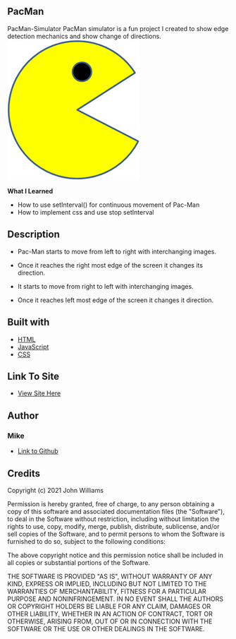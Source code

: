 ## PacMan



 PacMan-Simulator
PacMan simulator is a fun project I created to show edge detection mechanics and show change of directions.
<img src= "PacMan1.png" width= '300'/>

**What I Learned**
- How to use setInterval() for continuous movement of Pac-Man
- How to implement css and use stop setInterval


## Description
 - Pac-Man starts to move from left to right with interchanging images.

 - Once it reaches the right most edge of the screen it changes its direction.

 - It starts to move from right to left with interchanging images.

 - Once it reaches left most edge of the screen it changes it direction.


## Built with
- [HTML](https://developer.mozilla.org/en-US/docs/Web/HTML)
- [JavaScript](https://developer.mozilla.org/en-US/docs/Web/Javascript)
- [CSS](https://developer.mozilla.org/en-US/docs/Web/CSS)
 
## Link To Site
- [View Site Here](https://mikechackett.github.io/Pacman/)


## Author
### Mike 
- [Link to Github](https://github.com/MikeCHackett)

## Credits
Copyright (c) 2021 John Williams

Permission is hereby granted, free of charge, to any person obtaining a copy of this software and associated documentation files (the "Software"), to deal in the Software without restriction, including without limitation the rights to use, copy, modify, merge, publish, distribute, sublicense, and/or sell copies of the Software, and to permit persons to whom the Software is furnished to do so, subject to the following conditions:

The above copyright notice and this permission notice shall be included in all copies or substantial portions of the Software.

THE SOFTWARE IS PROVIDED "AS IS", WITHOUT WARRANTY OF ANY KIND, EXPRESS OR IMPLIED, INCLUDING BUT NOT LIMITED TO THE WARRANTIES OF MERCHANTABILITY, FITNESS FOR A PARTICULAR PURPOSE AND NONINFRINGEMENT. IN NO EVENT SHALL THE AUTHORS OR COPYRIGHT HOLDERS BE LIABLE FOR ANY CLAIM, DAMAGES OR OTHER LIABILITY, WHETHER IN AN ACTION OF CONTRACT, TORT OR OTHERWISE, ARISING FROM, OUT OF OR IN CONNECTION WITH THE SOFTWARE OR THE USE OR OTHER DEALINGS IN THE SOFTWARE.
